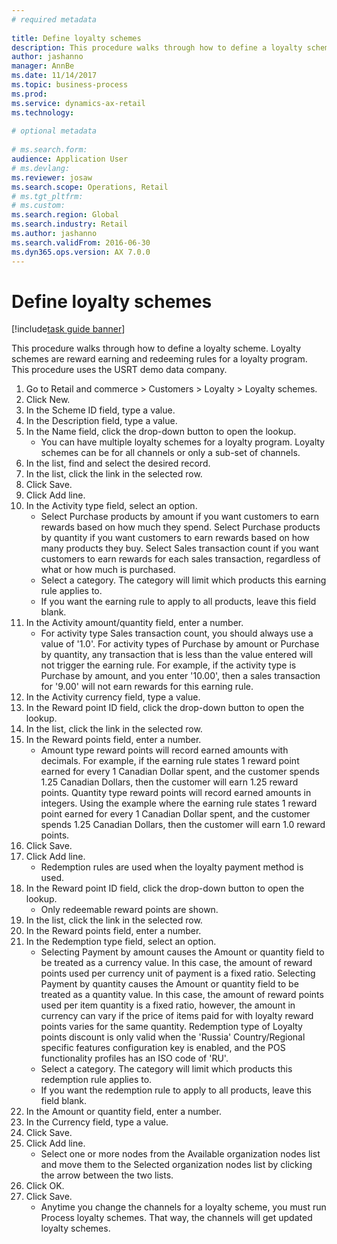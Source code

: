 ```yaml
--- 
# required metadata 
 
title: Define loyalty schemes
description: This procedure walks through how to define a loyalty scheme. 
author: jashanno
manager: AnnBe 
ms.date: 11/14/2017
ms.topic: business-process 
ms.prod:  
ms.service: dynamics-ax-retail 
ms.technology:  
 
# optional metadata 
 
# ms.search.form:   
audience: Application User 
# ms.devlang:  
ms.reviewer: josaw
ms.search.scope: Operations, Retail 
# ms.tgt_pltfrm:  
# ms.custom:  
ms.search.region: Global
ms.search.industry: Retail
ms.author: jashanno
ms.search.validFrom: 2016-06-30 
ms.dyn365.ops.version: AX 7.0.0 
---
```


# Define loyalty schemes

[!include[task guide banner](../includes/task-guide-banner.md)]

This procedure walks through how to define a loyalty scheme. Loyalty schemes are reward earning and redeeming rules for a loyalty program. This procedure uses the USRT demo data company.

1. Go to Retail and commerce > Customers > Loyalty > Loyalty schemes.
2. Click New.
3. In the Scheme ID field, type a value.
4. In the Description field, type a value.
5. In the Name field, click the drop-down button to open the lookup.
    * You can have multiple loyalty schemes for a loyalty program. Loyalty schemes can be for all channels or only a sub-set of channels.  
6. In the list, find and select the desired record.
7. In the list, click the link in the selected row.
8. Click Save.
9. Click Add line.
10. In the Activity type field, select an option.
    * Select Purchase products by amount if you want customers to earn rewards based on how much they spend. Select Purchase products by quantity if you want customers to earn rewards based on how many products they buy.  Select Sales transaction count if you want customers to earn rewards for each sales transaction, regardless of what or how much is purchased.  
    * Select a category. The category will limit which products this earning rule applies to.  
    * If you want the earning rule to apply to all products, leave this field blank.  
11. In the Activity amount/quantity field, enter a number.
    *  For activity type Sales transaction count, you should always use a value of '1.0'. For activity types of Purchase by amount or Purchase by quantity, any transaction that is less than the value entered will not trigger the earning rule. For example, if the activity type is Purchase by amount, and you enter '10.00', then a sales transaction for '9.00' will not earn rewards for this earning rule.  
12. In the Activity currency field, type a value.
13. In the Reward point ID field, click the drop-down button to open the lookup.
14. In the list, click the link in the selected row.
15. In the Reward points field, enter a number.
    * Amount type reward points will record earned amounts with decimals. For example, if the earning rule states 1 reward point earned for every 1 Canadian Dollar spent, and the customer spends 1.25 Canadian Dollars, then the customer will earn 1.25 reward points. Quantity type reward points will record earned amounts in integers. Using the example where the earning rule states 1 reward point earned for every 1 Canadian Dollar spent, and the customer spends 1.25 Canadian Dollars, then the customer will earn 1.0 reward points.  
16. Click Save.
17. Click Add line.
    * Redemption rules are used when the loyalty payment method is used.  
18. In the Reward point ID field, click the drop-down button to open the lookup.
    * Only redeemable reward points are shown.  
19. In the list, click the link in the selected row.
20. In the Reward points field, enter a number.
21. In the Redemption type field, select an option.
    * Selecting Payment by amount causes the Amount or quantity field to be treated as a currency value. In this case, the amount of reward points used per currency unit of payment is a fixed ratio. Selecting Payment by quantity causes the Amount or quantity field to be treated as a quantity value. In this case, the amount of reward points used per item quantity is a fixed ratio, however, the amount in currency can vary if the price of items paid for with loyalty reward points varies for the same quantity. Redemption type of Loyalty points discount is only valid when the 'Russia' Country/Regional specific features configuration key is enabled, and the POS functionality profiles has an ISO code of 'RU'.  
    * Select a category. The category will limit which products this redemption rule applies to.  
    * If you want the redemption rule to apply to all products, leave this field blank.  
22. In the Amount or quantity field, enter a number.
23. In the Currency field, type a value.
24. Click Save.
25. Click Add line.
    * Select one or more nodes from the Available organization nodes list and move them to the Selected organization nodes list by clicking the arrow between the two lists.  
26. Click OK.
27. Click Save.
    * Anytime you change the channels for a loyalty scheme, you must run Process loyalty schemes. That way, the channels will get updated loyalty schemes.  

